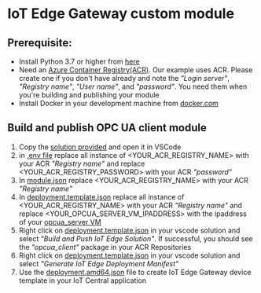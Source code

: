 # IoT Edge Gateway custom module

## Prerequisite:
- Install Python 3.7 or higher from [here](https://www.python.org/downloads/)
- Need an [Azure Container Registry(ACR)](https://portal.azure.com/#create/Microsoft.ContainerRegistry). Our example uses ACR. Please create one if you don't have already and note the _"Login server"_, _"Registry name"_, _"User name"_, and _"password"_. You need them when you're building and publishing your module
- Install Docker in your development machine from [docker.com](https://www.docker.com/products/docker-desktop)

## Build and publish OPC UA client module
1. Copy the [solution provided](/opcua-client) and open it in VSCode
2. in [.env file](/modules/opcua_client/.env) replace all instance of <YOUR_ACR_REGISTRY_NAME> with your ACR _"Registry name"_ and replace <YOUR_ACR_REGISTRY_PASSWORD> with your ACR _"password"_
3. In [module.json](/modules/opcua_client/module.json) replace <YOUR_ACR_REGISTRY_NAME> with your ACR _"Registry name"_
4. In [deployment.template.json](deployment.template.json#L13-L16) replace all instance of <YOUR_ACR_REGISTRY_NAME> with your ACR _"Registry name"_ and replace <YOUR_OPCUA_SERVER_VM_IPADDRESS> with the ipaddress of your [opcua_server VM](/opcua-server-sim/readme.me/#L27) 
5. Right click on [deployment.template.json](deployment.template.json) in your vscode solution and select _"Build and Push IoT Edge Solution"_. If successful, you should see the _"opcua_client"_ package in your ACR Repositories
6. Right click on [deployment.template.json](deployment.template.json) in your vscode solution and select _"Generate IoT Edge Deployment Manifest"_
7. Use the [deployment.amd64.json](/config/deployment.amd64.json) file to create IoT Edge Gateway device template in your IoT Central application




